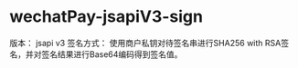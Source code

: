 # wechatPay-jsapiV3-sign
版本：
  jsapi v3
签名方式：
  使用商户私钥对待签名串进行SHA256 with RSA签名，并对签名结果进行Base64编码得到签名值。
  
